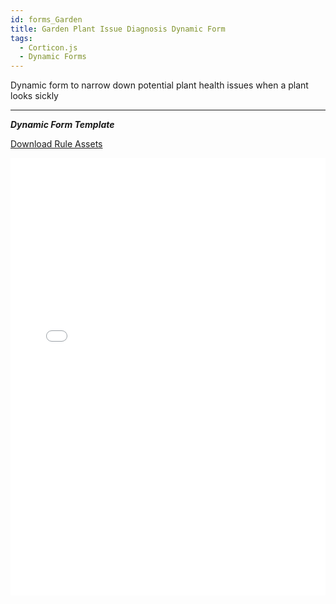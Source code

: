```yaml
---
id: forms_Garden
title: Garden Plant Issue Diagnosis Dynamic Form
tags:
  - Corticon.js
  - Dynamic Forms
---
```


Dynamic form to narrow down potential plant health issues when a plant looks sickly

---

_**Dynamic Form Template**_


[Download Rule Assets
](https://minhaskamal.github.io/DownGit/#/home?url=https://github.com/corticon/templates/blob/main//form-templates/Plant-Clinic/Rule%20Assets.zip)

<iframe width="100%" height="700" src="//jsfiddle.net/salmelinovitz/b0a5qjeu/5/embedded/result/" allowfullscreen="allowfullscreen" allowpaymentrequest frameborder="0"></iframe>